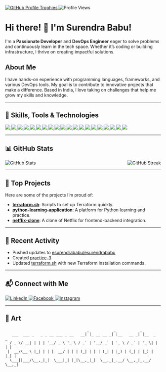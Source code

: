 <p align="left">
  <a href="https://github.com/ryo-ma/github-profile-trophy">
    <img src="https://github-profile-trophy.vercel.app/?username=esurendrababu&theme=algolia&margin-w=15&margin-h=15&no-frame=true&row=1&column=6" alt="GitHub Profile Trophies" />
  </a>
  <img src="https://komarev.com/ghpvc/?username=esurendrababu&label=Profile%20views&color=blueviolet&style=flat" alt="Profile Views" />
</p>

# Hi there! 👋 I'm **Surendra Babu**!

I'm a **Passionate Developer** and **DevOps Engineer** eager to solve problems and continuously learn in the tech space. Whether it’s coding or building infrastructure, I thrive on creating impactful solutions.

## About Me

I have hands-on experience with programming languages, frameworks, and various DevOps tools. My goal is to contribute to innovative projects that make a difference. Based in India, I love taking on challenges that help me grow my skills and knowledge.

---

## 🌟 Skills, Tools & Technologies

<p align="left">
  <a href="https://aws.amazon.com" target="_blank">
    <img src="https://img.shields.io/badge/Amazon_AWS-232F3E?style=for-the-badge&logo=amazonaws&logoColor=white" />
  </a>
  <a href="https://www.docker.com/" target="_blank">
    <img src="https://img.shields.io/badge/Docker-2496ED?style=for-the-badge&logo=docker&logoColor=white" />
  </a>
  <a href="https://reactjs.org/" target="_blank">
    <img src="https://img.shields.io/badge/React-20232A?style=for-the-badge&logo=react&logoColor=61DAFB" />
  </a>
  <a href="https://www.djangoproject.com/" target="_blank">
    <img src="https://img.shields.io/badge/Django-092E20?style=for-the-badge&logo=django&logoColor=white" />
  </a>
  <a href="https://www.python.org" target="_blank">
    <img src="https://img.shields.io/badge/Python-3776AB?style=for-the-badge&logo=python&logoColor=white" />
  </a>
  <a href="https://git-scm.com/" target="_blank">
    <img src="https://img.shields.io/badge/Git-F05032?style=for-the-badge&logo=git&logoColor=white" />
  </a>
  <a href="https://github.com/" target="_blank">
    <img src="https://img.shields.io/badge/GitHub-181717?style=for-the-badge&logo=github&logoColor=white" />
  </a>
  <a href="https://www.terraform.io/" target="_blank">
    <img src="https://img.shields.io/badge/Terraform-623CE4?style=for-the-badge&logo=terraform&logoColor=white" />
  </a>
  <a href="https://nodejs.org/" target="_blank">
    <img src="https://img.shields.io/badge/Node.js-339933?style=for-the-badge&logo=nodedotjs&logoColor=white" />
  </a>
  <a href="https://www.linux.org/" target="_blank">
    <img src="https://img.shields.io/badge/Linux-FCC624?style=for-the-badge&logo=linux&logoColor=black" />
  </a>
  <a href="https://www.mysql.com/" target="_blank">
    <img src="https://img.shields.io/badge/MySQL-4479A1?style=for-the-badge&logo=mysql&logoColor=white" />
  </a>
  <a href="https://www.postgresql.org/" target="_blank">
    <img src="https://img.shields.io/badge/PostgreSQL-336791?style=for-the-badge&logo=postgresql&logoColor=white" />
  </a>
  <a href="https://www.w3.org/html/" target="_blank">
    <img src="https://img.shields.io/badge/HTML5-E34F26?style=for-the-badge&logo=html5&logoColor=white" />
  </a>
  <a href="https://www.w3schools.com/css/" target="_blank">
    <img src="https://img.shields.io/badge/CSS3-1572B6?style=for-the-badge&logo=css3&logoColor=white" />
  </a>
  <a href="https://grafana.com/" target="_blank">
    <img src="https://img.shields.io/badge/Grafana-F46800?style=for-the-badge&logo=grafana&logoColor=white" />
  </a>
  <a href="https://kubernetes.io/" target="_blank">
    <img src="https://img.shields.io/badge/Kubernetes-326CE5?style=for-the-badge&logo=kubernetes&logoColor=white" />
  </a>
  <a href="https://maven.apache.org/" target="_blank">
    <img src="https://img.shields.io/badge/Apache%20Maven-C71A36?style=for-the-badge&logo=apachemaven&logoColor=white" />
  </a>
  <a href="https://www.nginx.com/" target="_blank">
    <img src="https://img.shields.io/badge/NGINX-009639?style=for-the-badge&logo=nginx&logoColor=white" />
  </a>
  <a href="https://prometheus.io/" target="_blank">
    <img src="https://img.shields.io/badge/Prometheus-E6522C?style=for-the-badge&logo=prometheus&logoColor=white" />
  </a>
  <a href="https://www.jenkins.io/" target="_blank">
    <img src="https://img.shields.io/badge/Jenkins-D24939?style=for-the-badge&logo=jenkins&logoColor=white" />
  </a>
</p>

---

## 📊 GitHub Stats

<p align="left">
  <img src="https://github-readme-stats.vercel.app/api?username=esurendrababu&show_icons=true&theme=radical" alt="GitHub Stats" />

  <img align="right" src="https://github-readme-streak-stats.herokuapp.com/?user=esurendrababu&theme=radical" alt="GitHub Streak" />
</p>

---

## 🚀 Top Projects

Here are some of the projects I’m proud of:

- **[terraform.sh](https://github.com/esurendrababu/terraform.sh)**: Scripts to set up Terraform quickly.
- **[python-learning-application](https://github.com/esurendrababu/python-learning-application)**: A platform for Python learning and practice.
- **[netflix-clone](https://github.com/esurendrababu/netflix-clone)**: A clone of Netflix for frontend-backend integration.

---

## 📝 Recent Activity

- Pushed updates to [esurendrababu/esurendrababu](https://github.com/esurendrababu/esurendrababu)
- Created [practice-3](https://github.com/esurendrababu/practice-3)
- Updated [terraform.sh](https://github.com/esurendrababu/terraform.sh) with new Terraform installation commands.

---

## 📬 Connect with Me

<p align="left">
  <a href="https://linkedin.com/in/surendra-babu-etukuri" target="_blank">
    <img src="https://img.shields.io/badge/LinkedIn-0A66C2?style=for-the-badge&logo=linkedin&logoColor=white" alt="LinkedIn" />
  </a>
  <a href="https://fb.com/surendra.naidu.etukuri" target="_blank">
    <img src="https://img.shields.io/badge/Facebook-1877F2?style=for-the-badge&logo=facebook&logoColor=white" alt="Facebook" />
  </a>
  <a href="https://instagram.com/na_du_surendra_" target="_blank">
    <img src="https://img.shields.io/badge/Instagram-E4405F?style=for-the-badge&logo=instagram&logoColor=white" alt="Instagram" />
  </a>
</p>

---

## 🎨  Art

```plaintext
                                     _           _           _           
   ___  ___ _   _ _ __ ___ _ __   __| |_ __ __ _| |__   __ _| |__  _   _ 
  / _ \/ __| | | | '__/ _ \ '_ \ / _` | '__/ _` | '_ \ / _` | '_ \| | | |
 |  __/\__ \ |_| | | |  __/ | | | (_| | | | (_| | |_) | (_| | |_) | |_| |
  \___||___/\__,_|_|  \___|_| |_|\__,_|_|  \__,_|_.__/ \__,_|_.__/ \__,_|
                                                                         
